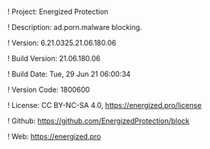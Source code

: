 ! Project: Energized Protection

! Description: ad.porn.malware blocking.

! Version: 6.21.0325.21.06.180.06

! Build Version: 21.06.180.06

! Build Date: Tue, 29 Jun 21 06:00:34

! Version Code: 1800600

! License: CC BY-NC-SA 4.0, https://energized.pro/license

! Github: https://github.com/EnergizedProtection/block

! Web: https://energized.pro
